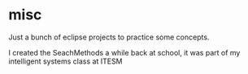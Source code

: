 misc
====

Just a bunch of eclipse projects to practice some concepts.

I created the SeachMethods a while back at school, it was part of my intelligent systems class at ITESM
